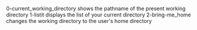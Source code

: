 0-current_working_directory shows the pathname of the present working directory
1-listit displays the list of your current directory
2-bring-me_home changes the working directory to the user's home directory
